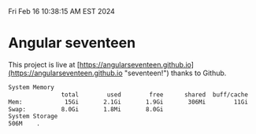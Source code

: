 Fri Feb 16 10:38:15 AM EST 2024

# Angular seventeen


This project is live at [https://angularseventeen.github.io](https://angularseventeen.github.io "seventeen!") thanks to Github.

```bash
System Memory
               total        used        free      shared  buff/cache   available
Mem:            15Gi       2.1Gi       1.9Gi       306Mi        11Gi        13Gi
Swap:          8.0Gi       1.8Mi       8.0Gi
System Storage
506M	.
```
